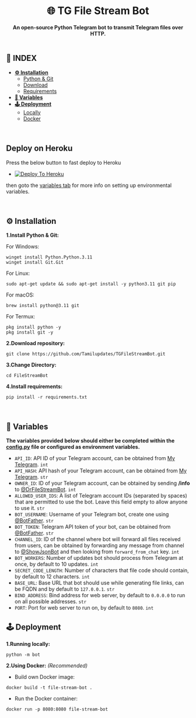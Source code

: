 <div align="center"><h1>🌐 TG File Stream Bot</h1>
<b>An open-source Python Telegram bot to transmit Telegram files over HTTP.</b>

</div><br>

## **📑 INDEX**

* [**⚙️ Installation**](#installation)
  * [Python & Git](#i-1)
  * [Download](#i-2)
  * [Requirements](#i-3)
* [**📝 Variables**](#variables)
* [**🕹 Deployment**](#deployment)
  * [Locally](#d-1)
  * [Docker](#d-2)

<br>

## Deploy on Heroku

Press the below button to fast deploy to Heroku

- [![Deploy To Heroku](https://www.herokucdn.com/deploy/button.svg)](https://heroku.com/deploy)

then goto the <a href="#variables">variables tab</a> for more info on setting up environmental variables.

<br>

<a name="installation"></a>

## ⚙️ Installation

<a name="i-1"></a>

**1.Install Python & Git:**

For Windows:
```
winget install Python.Python.3.11
winget install Git.Git
```
For Linux:
```
sudo apt-get update && sudo apt-get install -y python3.11 git pip
```
For macOS:
```
brew install python@3.11 git
```
For Termux:
```
pkg install python -y
pkg install git -y
```

<a name="i-2"></a>

**2.Download repository:**
```
git clone https://github.com/Tamilupdates/TGFileStreamBot.git
```

**3.Change Directory:**

```
cd FileStreamBot
```

<a name="i-3"></a>

**4.Install requirements:**

```
pip install -r requirements.txt
```

<br>

<a name="variables"></a>

## 📝 Variables
**The variables provided below should either be completed within the [config.py](https://github.com/Tamilupdates/TGFileStreamBot/blob/main/bot/config.py) file or configured as environment variables.**
* `API_ID`: API ID of your Telegram account, can be obtained from [My Telegram](https://my.telegram.org). `int`
* `API_HASH`: API hash of your Telegram account, can be obtained from [My Telegram](https://my.telegram.org). `str`
* `OWNER_ID`: ID of your Telegram account, can be obtained by sending **/info** to [@DrFileStreamBot](https://t.me/DrFileStreamBot). `int`
* `ALLOWED_USER_IDS`: A list of Telegram account IDs (separated by spaces) that are permitted to use the bot. Leave this field empty to allow anyone to use it. `str`
* `BOT_USERNAME`: Username of your Telegram bot, create one using [@BotFather](https://t.me/BotFather). `str`
* `BOT_TOKEN`: Telegram API token of your bot, can be obtained from [@BotFather](https://t.me/BotFather). `str`
* `CHANNEL_ID`: ID of the channel where bot will forward all files received from users, can be obtained by forwarding any message from channel to [@ShowJsonBot](https://t.me/ShowJsonBot) and then looking from `forward_from_chat` key. `int`
* `BOT_WORKERS`: Number of updates bot should process from Telegram at once, by default to 10 updates. `int`
* `SECRET_CODE_LENGTH`: Number of characters that file code should contain, by default to 12 characters. `int`
* `BASE_URL`: Base URL that bot should use while generating file links, can be FQDN and by default to `127.0.0.1`. `str`
* `BIND_ADDRESS`: Bind address for web server, by default to `0.0.0.0` to run on all possible addresses. `str`
* `PORT`: Port for web server to run on, by default to `8080`. `int`

## 🕹 Deployment

<a name="d-1"></a>

**1.Running locally:**
```
python -m bot
```

<a name="d-2"></a>

**2.Using Docker:** *(Recommended)*
* Build own Docker image:
```
docker build -t file-stream-bot .
```
* Run the Docker container:
```
docker run -p 8080:8080 file-stream-bot
```